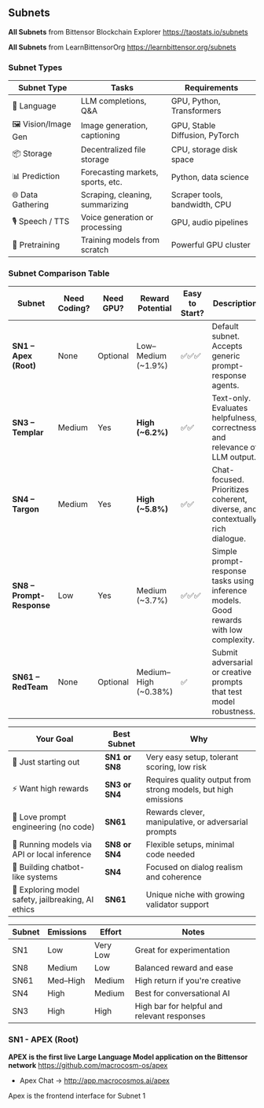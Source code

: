 ## Subnets
**All Subnets** from Bittensor Blockchain Explorer
https://taostats.io/subnets

**All Subnets** from LearnBittensorOrg
https://learnbittensor.org/subnets

### Subnet Types
| Subnet Type	| Tasks | Requirements |
| ------------- | ----- | ------------ |
| 💬 Language | LLM completions, Q&A | GPU, Python, Transformers |
| 🖼️ Vision/Image Gen | Image generation, captioning | GPU, Stable Diffusion, PyTorch |
| 📦 Storage | Decentralized file storage | CPU, storage disk space |
| 📊 Prediction | Forecasting markets, sports, etc. | Python, data science |
| 🌐 Data Gathering | Scraping, cleaning, summarizing | Scraper tools, bandwidth, CPU |
| 🎙️ Speech / TTS | Voice generation or processing | GPU, audio pipelines |
| 🧠 Pretraining | Training models from scratch | Powerful GPU cluster |


### Subnet Comparison Table
| **Subnet**                | **Need Coding?** | **Need GPU?** | **Reward Potential**  | **Easy to Start?** | **Description**                                                                        | **Best For**                                            |
| ------------------------- | ---------------- | ------------- | --------------------- | ------------------ | -------------------------------------------------------------------------------------- | ------------------------------------------------------- |
| **SN1 – Apex (Root)**     | None             | Optional      | Low–Medium (\~1.9%)   | ✅✅✅                | Default subnet. Accepts generic prompt-response agents.                                | Beginners, testing, learning the network                |
| **SN3 – Templar**         | Medium           | Yes           | **High (\~6.2%)**     | ✅✅                 | Text-only. Evaluates helpfulness, correctness, and relevance of LLM output.            | High-quality LLM miners (Mistral, GPTQ, LLaMA)          |
| **SN4 – Targon**          | Medium           | Yes           | **High (\~5.8%)**     | ✅✅                 | Chat-focused. Prioritizes coherent, diverse, and contextually rich dialogue.           | Chatbots, conversational AI agents                      |
| **SN8 – Prompt-Response** | Low              | Yes           | Medium (\~3.7%)       | ✅✅✅                | Simple prompt-response tasks using inference models. Good rewards with low complexity. | Inference mining with local or API-based models         |
| **SN61 – RedTeam**        | None             | Optional      | Medium–High (\~0.38%) | ✅                  | Submit adversarial or creative prompts that test model robustness.                     | Prompt hackers, creative writers, AI safety enthusiasts |


| **Your Goal**                                      | **Best Subnet** | **Why**                                                        |
| -------------------------------------------------- | --------------- | -------------------------------------------------------------- |
| 🌱 Just starting out                               | **SN1 or SN8**  | Very easy setup, tolerant scoring, low risk                    |
| ⚡ Want high rewards                                | **SN3 or SN4**  | Requires quality output from strong models, but high emissions |
| 🧠 Love prompt engineering (no code)               | **SN61**        | Rewards clever, manipulative, or adversarial prompts           |
| 🧪 Running models via API or local inference       | **SN8 or SN4**  | Flexible setups, minimal code needed                           |
| 🤖 Building chatbot-like systems                   | **SN4**         | Focused on dialog realism and coherence                        |
| 🧪 Exploring model safety, jailbreaking, AI ethics | **SN61**        | Unique niche with growing validator support                    |


| Subnet | Emissions | Effort   | Notes                                       |
| ------ | --------- | -------- | ------------------------------------------- |
| SN1    | Low       | Very Low | Great for experimentation                   |
| SN8    | Medium    | Low      | Balanced reward and ease                    |
| SN61   | Med–High  | Medium   | High return if you're creative              |
| SN4    | High      | Medium   | Best for conversational AI                  |
| SN3    | High      | High     | High bar for helpful and relevant responses |


### SN1 - APEX (Root)
**APEX is the first live Large Language Model application on the Bittensor network**
https://github.com/macrocosm-os/apex
- Apex Chat -> http://app.macrocosmos.ai/apex

Apex is the frontend interface for Subnet 1

